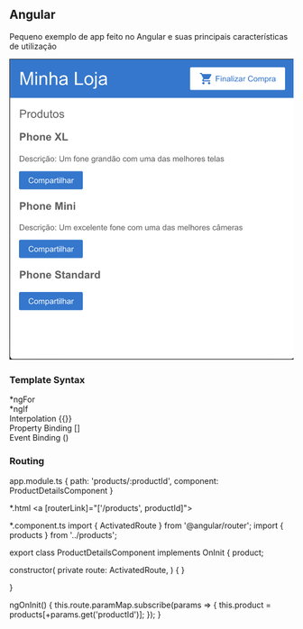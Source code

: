 ## Angular
Pequeno exemplo de app feito no Angular e suas principais características de utilização

![](Screenshot.png)

### Template Syntax

*ngFor<br>
*ngIf<br>
Interpolation {{}}<br>
Property Binding []<br>
Event Binding ()<br>

### Routing

app.module.ts
{ path: 'products/:productId', component: ProductDetailsComponent }

*.html
<a [routerLink]="['/products', productId]">

*.component.ts
import { ActivatedRoute } from '@angular/router';
import { products } from '../products';

export class ProductDetailsComponent implements OnInit {
  product;

  constructor(
    private route: ActivatedRoute,
  ) { }

}

ngOnInit() {
  this.route.paramMap.subscribe(params => {
    this.product = products[+params.get('productId')];
  });
}
